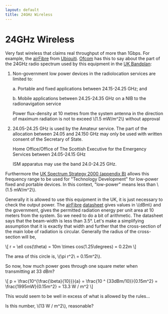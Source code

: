 ```yaml
---
layout: default
title: 24GHz Wireless
---
```


24GHz Wireless
==============

Very fast wireless that claims real throughput of more than 1Gbps. For
example, the [airFibre] from [Ubiquiti]. [Ofcom] has this to say 
about the part of the 24GHz radio spectrum used by this equipment in
the [UK Bandplan]:

1. Non-government low power devices in the radiolocation services
   are limited to:

   a. Portable and fixed applications between 24.15-24.25 GHz; and

   b. Mobile applications between 24.25-24.35 GHz on a NIB to the
      radionavigation service 

   Power flux-density at 10 metres from the system antenna in the
   direction of maximum radiation is not to exceed \\(1.5 mW/m^2\\)
   without approval 

2. 24\.05-24.25 GHz is used by the Amateur service. The part of the
   allocation between 24.05 and 24.150 GHz may only be used with
   written consent of the Secretary of State.

   Home Office/Office of The Scottish Executive for the Emergency
   Services between 24.05-24.15 GHz

   ISM apparatus may use the band 24.0-24.25 GHz.

Furthermore the [UK Spectrum Strategy 2000 (appendix B)] allows this
frequency range to be used for "Technology Development" for low-power
fixed and portable devices. In this context, "low-power" means less
than \\(1.5 mW/m^2\\).

Generally it is allowed to use this equipment in the UK, it is just
necessary to check the output power. The [airFibre] [datasheet] gives
values in \\(dBm\\) and the government, gives the permitted radiation
energy per unit area at 10 meters from the system. So we need to do a
bit of arithmetic. The datasheet says that the beam-width is less than
3.5°. Let's make a simplifying assumption that it is exactly that
width and further that the cross-section of the main lobe of radiation
is circular. Generally the radius of the cross-section will be,

<span>
\[
r = \ell cos(\theta) = 10m \times cos(1.25\degrees) = 0.22m
\]
</span>

The area of this circle is, \\(\pi r^2\\ = 0.15m^2\\).

So now, how much power goes through one square meter when transmitting
at 33 dBm?

<span>
\[
p = \frac{10^{\frac{\beta}{10}}}{a}  = \frac{10 ^ {33dBm/10}}{0.15m^2} = 
\frac{1995mW}{0.15m^2} = 13.3 W / m^2
\]
</span>

This would seem to be well in excess of what is allowed by the
rules...

Is this number, \\(13 W / m^2\\), reasonable?

[airFibre]: http://www.ubnt.com/airfiber
[Ubiquiti]: http://www.ubnt.com/
[datasheet]: http://www.ubnt.com/downloads/datasheets/airfiber/airFiber_DS.pdf
[Ofcom]: http://www.ofcom.org.uk/
[UK Bandplan]: http://www.ofcom.org.uk/static/archive/ra/publication/ra_info/ra365.htm
[UK Spectrum Strategy 2000 (appendix B)]: http://www.ofcom.org.uk/static/archive/ra/topirum-strat/future/strat00/appendixb.pdf
